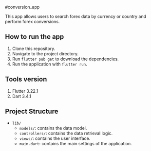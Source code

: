 #conversion_app

This app allows users to search forex data by currency or country and perform forex conversions.

## How to run the app

1. Clone this repository.
2. Navigate to the project directory.
3. Run `flutter pub get` to download the dependencies.
4. Run the application with `flutter run`.

## Tools version

1. Flutter 3.22.1
2. Dart 3.4.1

## Project Structure

- `lib/`
  - `models/`: contains the data model.
  - `controllers/`: contains the data retrieval logic.
  - `views/`: contains the user interface.
  - `main.dart`: contains the main settings of the application.

